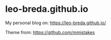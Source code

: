 # leo-breda.github.io

My personal blog on: https://leo-breda.github.io/

Theme from: https://github.com/mmistakes
